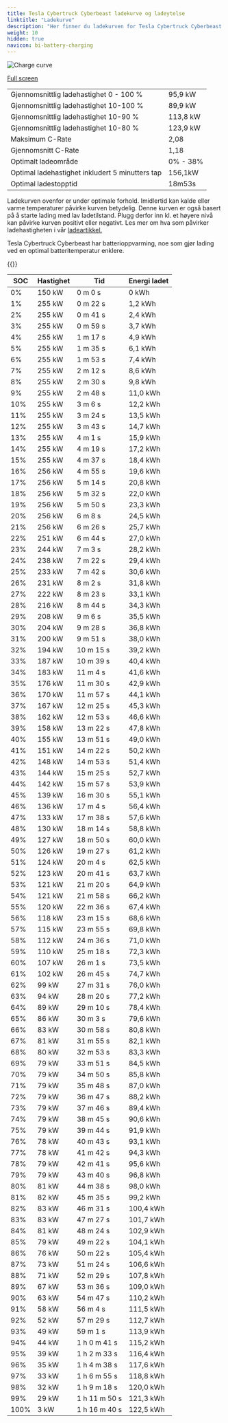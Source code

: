 ```yaml
---
title: Tesla Cybertruck Cyberbeast ladekurve og ladeytelse
linktitle: "Ladekurve"
description: "Her finner du ladekurven for Tesla Cybertruck Cyberbeast. "
weight: 10
hidden: true
navicon: bi-battery-charging
---
```

<!-- markdownlint-disable MD033 -->
<img src="../chargingcurve.svg" alt="Charge curve" class="img-fluid">

[Full screen](../chargingcurve.svg)


<table class="table table-striped">
<tbody>
<tr>
<td>Gjennomsnittlig ladehastighet 0 - 100 %</td><td>95,9 kW</td>
</tr>
<tr>
<td>Gjennomsnittlig ladehastighet 10-100 %</td><td>89,9 kW</td>
</tr>
<tr>
<td>Gjennomsnittlig ladehastighet 10-90 %</td><td>113,8 kW</td>
</tr>
<tr>
<td>Gjennomsnittlig ladehastighet 10-80 %</td><td>123,9 kW</td>
</tr>
<tr>
<td>Maksimum C-Rate</td><td>2,08</td>
</tr>
<tr>
<td>Gjennomsnitt C-Rate</td><td>1,18</td>
</tr>
<tr>
<td>Optimalt ladeområde</td><td>0% - 38%</td>
</tr>
<tr>
<td>Optimal ladehastighet inkludert 5 minutters tap</td><td>156,1kW</td>
</tr>
<tr>
<td>Optimal ladestopptid</td><td>18m53s</td>
</tr>
</tbody>
</table>


Ladekurven ovenfor er under optimale forhold. Imidlertid kan kalde eller varme temperaturer påvirke kurven betydelig. Denne kurven er også basert på å starte lading med lav ladetilstand. Plugg derfor inn kl. et høyere nivå kan påvirke kurven positivt eller negativt. Les mer om hva som påvirker ladehastigheten i vår [ladeartikkel.](../../../../../technology/battery/charging/) 


Tesla Cybertruck Cyberbeast har batterioppvarming, noe som gjør lading ved en optimal batteritemperatur enklere. 


{{<evkxdisplayaddarticle />}}
<table class="table table-striped">
<thead>
<tr><th>SOC</th><th>Hastighet</th><th>Tid</th><th>Energi ladet</th></tr>
</thead>
<tbody>
<tr>
<td>0%</td><td>150 kW</td><td> 0 m 0 s </td><td>0 kWh </td>
</tr>
<tr>
<td>1%</td><td>255 kW</td><td> 0 m 22 s </td><td>1,2 kWh </td>
</tr>
<tr>
<td>2%</td><td>255 kW</td><td> 0 m 41 s </td><td>2,4 kWh </td>
</tr>
<tr>
<td>3%</td><td>255 kW</td><td> 0 m 59 s </td><td>3,7 kWh </td>
</tr>
<tr>
<td>4%</td><td>255 kW</td><td> 1 m 17 s </td><td>4,9 kWh </td>
</tr>
<tr>
<td>5%</td><td>255 kW</td><td> 1 m 35 s </td><td>6,1 kWh </td>
</tr>
<tr>
<td>6%</td><td>255 kW</td><td> 1 m 53 s </td><td>7,4 kWh </td>
</tr>
<tr>
<td>7%</td><td>255 kW</td><td> 2 m 12 s </td><td>8,6 kWh </td>
</tr>
<tr>
<td>8%</td><td>255 kW</td><td> 2 m 30 s </td><td>9,8 kWh </td>
</tr>
<tr>
<td>9%</td><td>255 kW</td><td> 2 m 48 s </td><td>11,0 kWh </td>
</tr>
<tr>
<td>10%</td><td>255 kW</td><td> 3 m 6 s </td><td>12,2 kWh </td>
</tr>
<tr>
<td>11%</td><td>255 kW</td><td> 3 m 24 s </td><td>13,5 kWh </td>
</tr>
<tr>
<td>12%</td><td>255 kW</td><td> 3 m 43 s </td><td>14,7 kWh </td>
</tr>
<tr>
<td>13%</td><td>255 kW</td><td> 4 m 1 s </td><td>15,9 kWh </td>
</tr>
<tr>
<td>14%</td><td>255 kW</td><td> 4 m 19 s </td><td>17,2 kWh </td>
</tr>
<tr>
<td>15%</td><td>255 kW</td><td> 4 m 37 s </td><td>18,4 kWh </td>
</tr>
<tr>
<td>16%</td><td>256 kW</td><td> 4 m 55 s </td><td>19,6 kWh </td>
</tr>
<tr>
<td>17%</td><td>256 kW</td><td> 5 m 14 s </td><td>20,8 kWh </td>
</tr>
<tr>
<td>18%</td><td>256 kW</td><td> 5 m 32 s </td><td>22,0 kWh </td>
</tr>
<tr>
<td>19%</td><td>256 kW</td><td> 5 m 50 s </td><td>23,3 kWh </td>
</tr>
<tr>
<td>20%</td><td>256 kW</td><td> 6 m 8 s </td><td>24,5 kWh </td>
</tr>
<tr>
<td>21%</td><td>256 kW</td><td> 6 m 26 s </td><td>25,7 kWh </td>
</tr>
<tr>
<td>22%</td><td>251 kW</td><td> 6 m 44 s </td><td>27,0 kWh </td>
</tr>
<tr>
<td>23%</td><td>244 kW</td><td> 7 m 3 s </td><td>28,2 kWh </td>
</tr>
<tr>
<td>24%</td><td>238 kW</td><td> 7 m 22 s </td><td>29,4 kWh </td>
</tr>
<tr>
<td>25%</td><td>233 kW</td><td> 7 m 42 s </td><td>30,6 kWh </td>
</tr>
<tr>
<td>26%</td><td>231 kW</td><td> 8 m 2 s </td><td>31,8 kWh </td>
</tr>
<tr>
<td>27%</td><td>222 kW</td><td> 8 m 23 s </td><td>33,1 kWh </td>
</tr>
<tr>
<td>28%</td><td>216 kW</td><td> 8 m 44 s </td><td>34,3 kWh </td>
</tr>
<tr>
<td>29%</td><td>208 kW</td><td> 9 m 6 s </td><td>35,5 kWh </td>
</tr>
<tr>
<td>30%</td><td>204 kW</td><td> 9 m 28 s </td><td>36,8 kWh </td>
</tr>
<tr>
<td>31%</td><td>200 kW</td><td> 9 m 51 s </td><td>38,0 kWh </td>
</tr>
<tr>
<td>32%</td><td>194 kW</td><td> 10 m 15 s </td><td>39,2 kWh </td>
</tr>
<tr>
<td>33%</td><td>187 kW</td><td> 10 m 39 s </td><td>40,4 kWh </td>
</tr>
<tr>
<td>34%</td><td>183 kW</td><td> 11 m 4 s </td><td>41,6 kWh </td>
</tr>
<tr>
<td>35%</td><td>176 kW</td><td> 11 m 30 s </td><td>42,9 kWh </td>
</tr>
<tr>
<td>36%</td><td>170 kW</td><td> 11 m 57 s </td><td>44,1 kWh </td>
</tr>
<tr>
<td>37%</td><td>167 kW</td><td> 12 m 25 s </td><td>45,3 kWh </td>
</tr>
<tr>
<td>38%</td><td>162 kW</td><td> 12 m 53 s </td><td>46,6 kWh </td>
</tr>
<tr>
<td>39%</td><td>158 kW</td><td> 13 m 22 s </td><td>47,8 kWh </td>
</tr>
<tr>
<td>40%</td><td>155 kW</td><td> 13 m 51 s </td><td>49,0 kWh </td>
</tr>
<tr>
<td>41%</td><td>151 kW</td><td> 14 m 22 s </td><td>50,2 kWh </td>
</tr>
<tr>
<td>42%</td><td>148 kW</td><td> 14 m 53 s </td><td>51,4 kWh </td>
</tr>
<tr>
<td>43%</td><td>144 kW</td><td> 15 m 25 s </td><td>52,7 kWh </td>
</tr>
<tr>
<td>44%</td><td>142 kW</td><td> 15 m 57 s </td><td>53,9 kWh </td>
</tr>
<tr>
<td>45%</td><td>139 kW</td><td> 16 m 30 s </td><td>55,1 kWh </td>
</tr>
<tr>
<td>46%</td><td>136 kW</td><td> 17 m 4 s </td><td>56,4 kWh </td>
</tr>
<tr>
<td>47%</td><td>133 kW</td><td> 17 m 38 s </td><td>57,6 kWh </td>
</tr>
<tr>
<td>48%</td><td>130 kW</td><td> 18 m 14 s </td><td>58,8 kWh </td>
</tr>
<tr>
<td>49%</td><td>127 kW</td><td> 18 m 50 s </td><td>60,0 kWh </td>
</tr>
<tr>
<td>50%</td><td>126 kW</td><td> 19 m 27 s </td><td>61,2 kWh </td>
</tr>
<tr>
<td>51%</td><td>124 kW</td><td> 20 m 4 s </td><td>62,5 kWh </td>
</tr>
<tr>
<td>52%</td><td>123 kW</td><td> 20 m 41 s </td><td>63,7 kWh </td>
</tr>
<tr>
<td>53%</td><td>121 kW</td><td> 21 m 20 s </td><td>64,9 kWh </td>
</tr>
<tr>
<td>54%</td><td>121 kW</td><td> 21 m 58 s </td><td>66,2 kWh </td>
</tr>
<tr>
<td>55%</td><td>120 kW</td><td> 22 m 36 s </td><td>67,4 kWh </td>
</tr>
<tr>
<td>56%</td><td>118 kW</td><td> 23 m 15 s </td><td>68,6 kWh </td>
</tr>
<tr>
<td>57%</td><td>115 kW</td><td> 23 m 55 s </td><td>69,8 kWh </td>
</tr>
<tr>
<td>58%</td><td>112 kW</td><td> 24 m 36 s </td><td>71,0 kWh </td>
</tr>
<tr>
<td>59%</td><td>110 kW</td><td> 25 m 18 s </td><td>72,3 kWh </td>
</tr>
<tr>
<td>60%</td><td>107 kW</td><td> 26 m 1 s </td><td>73,5 kWh </td>
</tr>
<tr>
<td>61%</td><td>102 kW</td><td> 26 m 45 s </td><td>74,7 kWh </td>
</tr>
<tr>
<td>62%</td><td>99 kW</td><td> 27 m 31 s </td><td>76,0 kWh </td>
</tr>
<tr>
<td>63%</td><td>94 kW</td><td> 28 m 20 s </td><td>77,2 kWh </td>
</tr>
<tr>
<td>64%</td><td>89 kW</td><td> 29 m 10 s </td><td>78,4 kWh </td>
</tr>
<tr>
<td>65%</td><td>86 kW</td><td> 30 m 3 s </td><td>79,6 kWh </td>
</tr>
<tr>
<td>66%</td><td>83 kW</td><td> 30 m 58 s </td><td>80,8 kWh </td>
</tr>
<tr>
<td>67%</td><td>81 kW</td><td> 31 m 55 s </td><td>82,1 kWh </td>
</tr>
<tr>
<td>68%</td><td>80 kW</td><td> 32 m 53 s </td><td>83,3 kWh </td>
</tr>
<tr>
<td>69%</td><td>79 kW</td><td> 33 m 51 s </td><td>84,5 kWh </td>
</tr>
<tr>
<td>70%</td><td>79 kW</td><td> 34 m 50 s </td><td>85,8 kWh </td>
</tr>
<tr>
<td>71%</td><td>79 kW</td><td> 35 m 48 s </td><td>87,0 kWh </td>
</tr>
<tr>
<td>72%</td><td>79 kW</td><td> 36 m 47 s </td><td>88,2 kWh </td>
</tr>
<tr>
<td>73%</td><td>79 kW</td><td> 37 m 46 s </td><td>89,4 kWh </td>
</tr>
<tr>
<td>74%</td><td>79 kW</td><td> 38 m 45 s </td><td>90,6 kWh </td>
</tr>
<tr>
<td>75%</td><td>79 kW</td><td> 39 m 44 s </td><td>91,9 kWh </td>
</tr>
<tr>
<td>76%</td><td>78 kW</td><td> 40 m 43 s </td><td>93,1 kWh </td>
</tr>
<tr>
<td>77%</td><td>78 kW</td><td> 41 m 42 s </td><td>94,3 kWh </td>
</tr>
<tr>
<td>78%</td><td>79 kW</td><td> 42 m 41 s </td><td>95,6 kWh </td>
</tr>
<tr>
<td>79%</td><td>79 kW</td><td> 43 m 40 s </td><td>96,8 kWh </td>
</tr>
<tr>
<td>80%</td><td>81 kW</td><td> 44 m 38 s </td><td>98,0 kWh </td>
</tr>
<tr>
<td>81%</td><td>82 kW</td><td> 45 m 35 s </td><td>99,2 kWh </td>
</tr>
<tr>
<td>82%</td><td>83 kW</td><td> 46 m 31 s </td><td>100,4 kWh </td>
</tr>
<tr>
<td>83%</td><td>83 kW</td><td> 47 m 27 s </td><td>101,7 kWh </td>
</tr>
<tr>
<td>84%</td><td>81 kW</td><td> 48 m 24 s </td><td>102,9 kWh </td>
</tr>
<tr>
<td>85%</td><td>79 kW</td><td> 49 m 22 s </td><td>104,1 kWh </td>
</tr>
<tr>
<td>86%</td><td>76 kW</td><td> 50 m 22 s </td><td>105,4 kWh </td>
</tr>
<tr>
<td>87%</td><td>73 kW</td><td> 51 m 24 s </td><td>106,6 kWh </td>
</tr>
<tr>
<td>88%</td><td>71 kW</td><td> 52 m 29 s </td><td>107,8 kWh </td>
</tr>
<tr>
<td>89%</td><td>67 kW</td><td> 53 m 36 s </td><td>109,0 kWh </td>
</tr>
<tr>
<td>90%</td><td>63 kW</td><td> 54 m 47 s </td><td>110,2 kWh </td>
</tr>
<tr>
<td>91%</td><td>58 kW</td><td> 56 m 4 s </td><td>111,5 kWh </td>
</tr>
<tr>
<td>92%</td><td>52 kW</td><td> 57 m 29 s </td><td>112,7 kWh </td>
</tr>
<tr>
<td>93%</td><td>49 kW</td><td> 59 m 1 s </td><td>113,9 kWh </td>
</tr>
<tr>
<td>94%</td><td>44 kW</td><td>1 h 0 m 41 s </td><td>115,2 kWh </td>
</tr>
<tr>
<td>95%</td><td>39 kW</td><td>1 h 2 m 33 s </td><td>116,4 kWh </td>
</tr>
<tr>
<td>96%</td><td>35 kW</td><td>1 h 4 m 38 s </td><td>117,6 kWh </td>
</tr>
<tr>
<td>97%</td><td>33 kW</td><td>1 h 6 m 55 s </td><td>118,8 kWh </td>
</tr>
<tr>
<td>98%</td><td>32 kW</td><td>1 h 9 m 18 s </td><td>120,0 kWh </td>
</tr>
<tr>
<td>99%</td><td>29 kW</td><td>1 h 11 m 50 s </td><td>121,3 kWh </td>
</tr>
<tr>
<td>100%</td><td>3 kW</td><td>1 h 16 m 40 s </td><td>122,5 kWh </td>
</tr>
</tbody>
</table>

